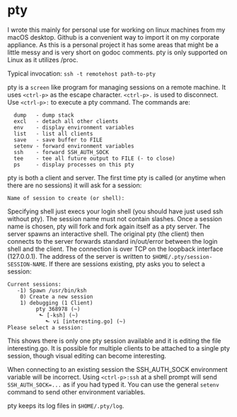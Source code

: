 # pty

I wrote this mainly for personal use for working on linux machines from my macOS desktop.  Github is a convenient way to import it on my corporate appliance.  As this is a personal project it has some areas that might be a little messy and is very short on godoc comments.  pty is only supported on Linux as it utilizes /proc.

Typical invocation: ```ssh -t remotehost path-to-pty```

pty is a ```screen``` like program for managing sessions on a remote machine.  It uses ```<ctrl-p>``` as the escape character. ```<ctrl-p>.``` is used to disconnect.  Use ```<ctrl-p>:``` to execute a pty command.  The commands are:
```
  dump   - dump stack
  excl   - detach all other clients
  env    - display environment variables
  list   - list all clients
  save   - save buffer to FILE
  setenv - forward environment variables
  ssh    - forward SSH_AUTH_SOCK
  tee    - tee all future output to FILE (- to close)
  ps     - display processes on this pty
```
pty is both a client and server.  The first time pty is called (or anytime when there are no sessions) it will ask for a session:
```
Name of session to create (or shell): 
```
Specifying shell just execs your login shell (you should have just used ssh without pty).  The session name must not contain slashes.  Once a session name is chosen, pty will fork and fork again itself as a pty server.  The server spawns an interactive shell.  The original pty (the client) then connects to the server forwards standard in/out/error between the login shell and the client.  The connection is over TCP on the loopback interface (127.0.0.1).  The address of the server is written to ```$HOME/.pty/session-SESSION-NAME```.  If there are sessions existing, pty asks you to select a session:
```
Current sessions:
   -1) Spawn /usr/bin/ksh
    0) Create a new session
    1) debugging (1 Client)
         pty 368978 (~)
          ⬑ [-ksh] (~)
            ⬑ vi [interesting.go] (~)
Please select a session: 
```
This shows there is only one pty session available and it is editing the file interesting.go.  It is possible for multiple clients to be attached to a single pty session, though visual editing can become interesting.

When connecting to an existing session the SSH_AUTH_SOCK environment variable will be incorrect.  Using ```<ctrl-p>:ssh``` at a shell prompt will send ```SSH_AUTH_SOCK=...``` as if you had typed it.  You can use the general ```setenv``` command to send other environment variables.

pty keeps its log files in ```$HOME/.pty/log```.
